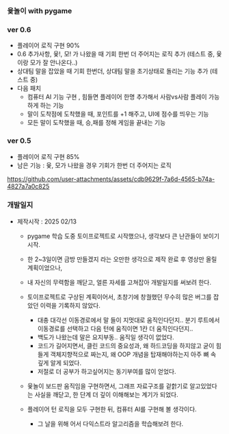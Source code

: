 ### 윷놀이 with pygame

### ver 0.6
  - 플레이어 로직 구현 90%
  - 0.6 추가사항, 윷!, 모! 가 나왔을 때 기회 한번 더 주어지는 로직 추가 (테스트 중, 윷이랑 모가 잘 안나온다..)
  - 상대팀 말을 잡았을 때 기회 한번더, 상대팀 말을 초기상태로 돌리는 기능 추가 (테스트 중)
  - 다음 패치
      - 컴퓨터 AI 기능 구현 , 힘들면 플레이어 한명 추가해서 사람vs사람 플레이 가능하게 하는 기능
      - 말이 도착점에 도착했을 때, 포인트를 +1 해주고, UI에 점수를 띄우는 기능
      - 모든 말이 도착했을 때, 승,패를 정해 게임을 끝내는 기능
  
### ver 0.5
  - 플레이어 로직 구현 85%
  - 남은 기능 : 윷, 모가 나왔을 경우 기회가 한번 더 주어지는 로직

https://github.com/user-attachments/assets/cdb9629f-7a6d-4565-b74a-4827a7a0c825


### 개발일지

- 제작시작 : 2025 02/13
  - pygame 학습 도중 토이프로젝트로 시작했으나, 생각보다 큰 난관들이 보이기 시작.

  - 한 2~3일이면 금방 만들겠지 라는 오만한 생각으로 제작 완료 후 영상만 올릴 계획이었으나,
  - 내 자신의 무력함을 깨닫고, 얼른 자세를 고쳐잡아 개발일지를 써보려 한다.
    
  - 토이프로젝트로 구상된 계획이어서, 초창기에 창궐했던 무수히 많은 버그를 잡았던 이력을 기록하지 않았다.
      - 대충 대각선 이동경로에서 말 들이 지멋대로 움직인다던지.. 분기 루트에서 이동경로를 선택하고 다음 턴에 움직이면 1칸 더 움직인다던지..
      - 백도가 나왔는데 말은 요지부동.. 움직일 생각이 없었다.
      - 코드가 길어지면서, 클린 코드의 중요성과, 왜 하드코딩을 하지않고 굳이 힘들게 객체지향적으로 짜는지, 왜 OOP 개념을 탑재해야하는지 아주 뼈 속 깊게 알게 되었다.
      - 저절로 더 공부가 하고싶어지는 동기부여를 많이 얻었다.

  - 윷놀이 보드판 움직임을 구현하면서, 그래프 자료구조를 겉핡기로 알고있었다는 사실을 깨닫고, 한 단계 더 깊이 이해해보는 계기가 되었다.
    
  - 플레이어 턴 로직을 모두 구현한 뒤, 컴퓨터 AI를 구현해 볼 생각이다.
      - 그 날을 위해 어서 다익스트라 알고리즘을 학습해보려 한다.


